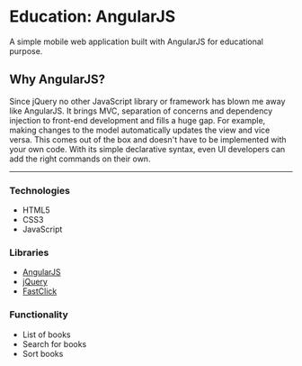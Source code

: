 # Education: AngularJS
A simple mobile web application built with AngularJS for educational purpose.

## Why AngularJS?
Since jQuery no other JavaScript library or framework has blown me away like AngularJS. It brings MVC, separation of concerns and dependency injection to front-end development and fills a huge gap. For example, making changes to the model automatically updates the view and vice versa. This comes out of the box and doesn't have to be implemented with your own code. With its simple declarative syntax, even UI developers can add the right commands on their own.

___

### Technologies
* HTML5
* CSS3
* JavaScript

### Libraries
* [AngularJS](https://github.com/angular/angular.js)
* [jQuery](https://github.com/jquery/jquery)
* [FastClick](https://github.com/ftlabs/fastclick)

### Functionality
* List of books
* Search for books
* Sort books